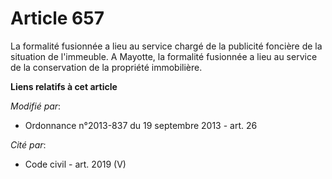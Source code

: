 # Article 657

La formalité fusionnée a lieu au service chargé de la publicité foncière de la situation de l'immeuble. A Mayotte, la
formalité fusionnée a lieu au service de la conservation de la propriété immobilière.

**Liens relatifs à cet article**

_Modifié par_:

  - Ordonnance n°2013-837 du 19 septembre 2013 - art. 26

_Cité par_:

  - Code civil - art. 2019 (V)
